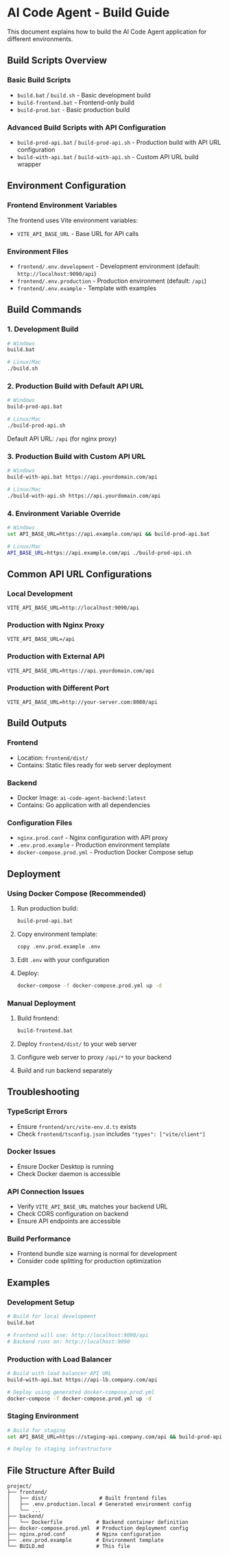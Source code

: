 # AI Code Agent - Build Guide

This document explains how to build the AI Code Agent application for different environments.

## Build Scripts Overview

### Basic Build Scripts
- `build.bat` / `build.sh` - Basic development build
- `build-frontend.bat` - Frontend-only build
- `build-prod.bat` - Basic production build

### Advanced Build Scripts with API Configuration
- `build-prod-api.bat` / `build-prod-api.sh` - Production build with API URL configuration
- `build-with-api.bat` / `build-with-api.sh` - Custom API URL build wrapper

## Environment Configuration

### Frontend Environment Variables

The frontend uses Vite environment variables:

- `VITE_API_BASE_URL` - Base URL for API calls

### Environment Files

- `frontend/.env.development` - Development environment (default: `http://localhost:9090/api`)
- `frontend/.env.production` - Production environment (default: `/api`)
- `frontend/.env.example` - Template with examples

## Build Commands

### 1. Development Build
```bash
# Windows
build.bat

# Linux/Mac
./build.sh
```

### 2. Production Build with Default API URL
```bash
# Windows
build-prod-api.bat

# Linux/Mac
./build-prod-api.sh
```
Default API URL: `/api` (for nginx proxy)

### 3. Production Build with Custom API URL
```bash
# Windows
build-with-api.bat https://api.yourdomain.com/api

# Linux/Mac
./build-with-api.sh https://api.yourdomain.com/api
```

### 4. Environment Variable Override
```bash
# Windows
set API_BASE_URL=https://api.example.com/api && build-prod-api.bat

# Linux/Mac
API_BASE_URL=https://api.example.com/api ./build-prod-api.sh
```

## Common API URL Configurations

### Local Development
```
VITE_API_BASE_URL=http://localhost:9090/api
```

### Production with Nginx Proxy
```
VITE_API_BASE_URL=/api
```

### Production with External API
```
VITE_API_BASE_URL=https://api.yourdomain.com/api
```

### Production with Different Port
```
VITE_API_BASE_URL=http://your-server.com:8080/api
```

## Build Outputs

### Frontend
- Location: `frontend/dist/`
- Contains: Static files ready for web server deployment

### Backend
- Docker Image: `ai-code-agent-backend:latest`
- Contains: Go application with all dependencies

### Configuration Files
- `nginx.prod.conf` - Nginx configuration with API proxy
- `.env.prod.example` - Production environment template
- `docker-compose.prod.yml` - Production Docker Compose setup

## Deployment

### Using Docker Compose (Recommended)
1. Run production build:
   ```bash
   build-prod-api.bat
   ```

2. Copy environment template:
   ```bash
   copy .env.prod.example .env
   ```

3. Edit `.env` with your configuration

4. Deploy:
   ```bash
   docker-compose -f docker-compose.prod.yml up -d
   ```

### Manual Deployment
1. Build frontend:
   ```bash
   build-frontend.bat
   ```

2. Deploy `frontend/dist/` to your web server

3. Configure web server to proxy `/api/*` to your backend

4. Build and run backend separately

## Troubleshooting

### TypeScript Errors
- Ensure `frontend/src/vite-env.d.ts` exists
- Check `frontend/tsconfig.json` includes `"types": ["vite/client"]`

### Docker Issues
- Ensure Docker Desktop is running
- Check Docker daemon is accessible

### API Connection Issues
- Verify `VITE_API_BASE_URL` matches your backend URL
- Check CORS configuration on backend
- Ensure API endpoints are accessible

### Build Performance
- Frontend bundle size warning is normal for development
- Consider code splitting for production optimization

## Examples

### Development Setup
```bash
# Build for local development
build.bat

# Frontend will use: http://localhost:9090/api
# Backend runs on: http://localhost:9090
```

### Production with Load Balancer
```bash
# Build with load balancer API URL
build-with-api.bat https://api-lb.company.com/api

# Deploy using generated docker-compose.prod.yml
docker-compose -f docker-compose.prod.yml up -d
```

### Staging Environment
```bash
# Build for staging
set API_BASE_URL=https://staging-api.company.com/api && build-prod-api.bat

# Deploy to staging infrastructure
```

## File Structure After Build

```
project/
├── frontend/
│   ├── dist/                 # Built frontend files
│   ├── .env.production.local # Generated environment config
│   └── ...
├── backend/
│   └── Dockerfile           # Backend container definition
├── docker-compose.prod.yml  # Production deployment config
├── nginx.prod.conf          # Nginx configuration
├── .env.prod.example        # Environment template
└── BUILD.md                 # This file
```